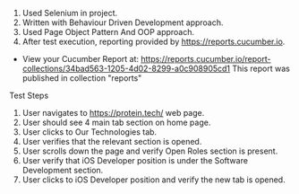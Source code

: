 1) Used Selenium in project.
2) Written with Behaviour Driven Development approach.
3) Used Page Object Pattern And OOP approach.
4) After test execution, reporting provided by https://reports.cucumber.io.
   

* View your Cucumber Report at: https://reports.cucumber.io/report-collections/34bad563-1205-4d02-8299-a0c908905cd1
  This report was published in collection "reports"

Test Steps
1) User navigates to https://protein.tech/ web page.
2) User should see 4 main tab section on home page.
3) User clicks to Our Technologies tab.
4) User verifies that the relevant section is opened.
5) User scrolls down the page and verify Open Roles section
is present.
6) User verify that iOS Developer position is under the Software Development section.
7) User clicks to iOS Developer position and verify the new tab is opened.